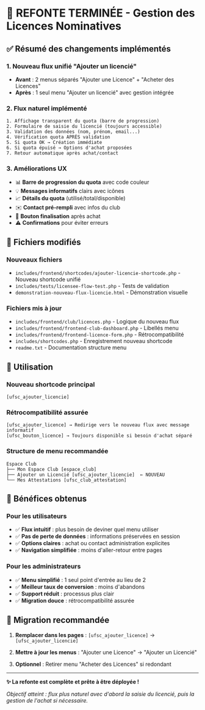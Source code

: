 # 🎯 REFONTE TERMINÉE - Gestion des Licences Nominatives

## ✅ Résumé des changements implémentés

### 1. **Nouveau flux unifié "Ajouter un licencié"**
- **Avant** : 2 menus séparés "Ajouter une Licence" + "Acheter des Licences" 
- **Après** : 1 seul menu "Ajouter un licencié" avec gestion intégrée

### 2. **Flux naturel implémenté**
```
1. Affichage transparent du quota (barre de progression)
2. Formulaire de saisie du licencié (toujours accessible)  
3. Validation des données (nom, prénom, email...)
4. Vérification quota APRÈS validation
5. Si quota OK → Création immédiate
6. Si quota épuisé → Options d'achat proposées
7. Retour automatique après achat/contact
```

### 3. **Améliorations UX**
- 📊 **Barre de progression du quota** avec code couleur
- 💡 **Messages informatifs** clairs avec icônes
- 📈 **Détails du quota** (utilisé/total/disponible)
- ✉️ **Contact pré-rempli** avec infos du club
- 🔄 **Bouton finalisation** après achat
- ⚠️ **Confirmations** pour éviter erreurs

## 📁 Fichiers modifiés

### Nouveaux fichiers
- `includes/frontend/shortcodes/ajouter-licencie-shortcode.php` - Nouveau shortcode unifié
- `includes/tests/licensee-flow-test.php` - Tests de validation
- `demonstration-nouveau-flux-licencie.html` - Démonstration visuelle

### Fichiers mis à jour
- `includes/frontend/club/licences.php` - Logique du nouveau flux
- `includes/frontend/frontend-club-dashboard.php` - Libellés menu
- `includes/frontend/frontend-licence-form.php` - Rétrocompatibilité
- `includes/shortcodes.php` - Enregistrement nouveau shortcode
- `readme.txt` - Documentation structure menu

## 🔧 Utilisation

### Nouveau shortcode principal
```
[ufsc_ajouter_licencie]
```

### Rétrocompatibilité assurée
```
[ufsc_ajouter_licence] → Redirige vers le nouveau flux avec message informatif
[ufsc_bouton_licence] → Toujours disponible si besoin d'achat séparé
```

### Structure de menu recommandée
```
Espace Club
├── Mon Espace Club [espace_club]
├── Ajouter un Licencié [ufsc_ajouter_licencie]  ← NOUVEAU
└── Mes Attestations [ufsc_club_attestation]
```

## 🎉 Bénéfices obtenus

### Pour les utilisateurs
- ✅ **Flux intuitif** : plus besoin de deviner quel menu utiliser
- ✅ **Pas de perte de données** : informations préservées en session
- ✅ **Options claires** : achat ou contact administration explicites
- ✅ **Navigation simplifiée** : moins d'aller-retour entre pages

### Pour les administrateurs  
- ✅ **Menu simplifié** : 1 seul point d'entrée au lieu de 2
- ✅ **Meilleur taux de conversion** : moins d'abandons
- ✅ **Support réduit** : processus plus clair
- ✅ **Migration douce** : rétrocompatibilité assurée

## 🚀 Migration recommandée

1. **Remplacer dans les pages** : 
   `[ufsc_ajouter_licence]` → `[ufsc_ajouter_licencie]`

2. **Mettre à jour les menus** :
   "Ajouter une Licence" → "Ajouter un Licencié"

3. **Optionnel** : Retirer menu "Acheter des Licences" si redondant

---

**✨ La refonte est complète et prête à être déployée !**

*Objectif atteint : flux plus naturel avec d'abord la saisie du licencié, puis la gestion de l'achat si nécessaire.*